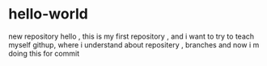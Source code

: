 # hello-world
new repository
hello , this is my first repository , and i want to try to teach myself githup, where i understand about repositery , branches and now i m doing this for commit 
